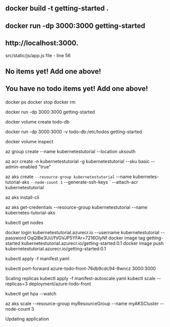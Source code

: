 ## docker build -t getting-started .

## docker run -dp 3000:3000 getting-started

## http://localhost:3000. 

src/static/js/app.js file - line 56
## <p className="text-center">No items yet! Add one above!</p>
##  <p className="text-center">You have no todo items yet! Add one above!</p>


docker ps
docker stop
docker rm

docker run -dp 3000:3000 getting-started



 docker volume create todo-db

docker run -dp 3000:3000 -v todo-db:/etc/todos getting-started

docker volume inspect


az group create --name kubernetestutorial --location uksouth

az acr create -n kubernetestutorial -g kubernetestutorial --sku basic --admin-enabled "true"


az aks create `
    --resource-group kubernetestutorial `
    --name kubernetes-tutorial-aks `
    --node-count 1 `
    --generate-ssh-keys `
    --attach-acr kubernetestutorial


az aks install-cli

az aks get-credentials --resource-group kubernetestutorial --name kubernetes-tutorial-aks

kubectl get nodes


docker login kubernetestutorial.azurecr.io --username kubernetestutorial --password OqQlBe3Ui//fVGVJP5YFAr=7216OlyNf
docker image tag getting-started kubernetestutorial.azurecr.io/getting-started:0.1
docker image push kubernetestutorial.azurecr.io/getting-started:0.1

kubectl apply -f manifest.yaml

kubectl port-forward azure-todo-front-76db9cdc94-8wncz 3000:3000


Scaling replicas
kubectl apply -f manifest-autoscale.yaml
kubectl scale --replicas=3 deployment/azure-todo-front

kubectl get hpa --watch

az aks scale --resource-group myResourceGroup --name myAKSCluster --node-count 3

Updating application